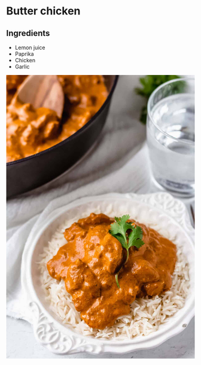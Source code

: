 # Butter chicken

## Ingredients

- Lemon juice
- Paprika
- Chicken
- Garlic

![Image](../../images/Butter_Chicken.jpg)